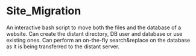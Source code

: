 # Site_Migration
An interactive bash script to move both the files and the database of a website.
Can create the distant directory, DB user and database or use existing ones.
Can perform an on-the-fly search&replace on the database as it is being transferred to the distant server.
